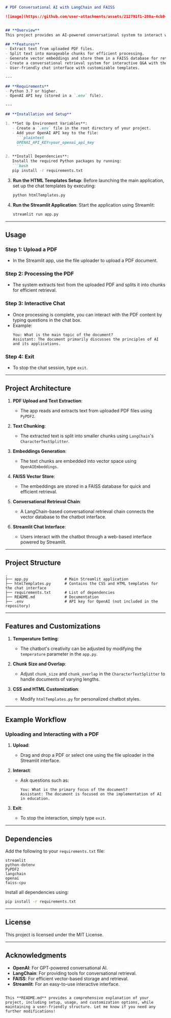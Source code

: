 ```markdown
# PDF Conversational AI with LangChain and FAISS

![image](https://github.com/user-attachments/assets/212791f1-280a-4cb9-a207-f77dec2232d5)


## **Overview**
This project provides an AI-powered conversational system to interact with PDF documents. Leveraging OpenAI's GPT model, **LangChain** for conversational retrieval, and **FAISS** as a vector store for embeddings, this application enables users to upload a PDF, extract its content, and engage in an interactive Q&A session via a streamlined **Streamlit** interface.

## **Features**
- Extract text from uploaded PDF files.
- Split text into manageable chunks for efficient processing.
- Generate vector embeddings and store them in a FAISS database for retrieval.
- Create a conversational retrieval system for interactive Q&A with the document.
- User-friendly chat interface with customizable templates.

---

## **Requirements**
- Python 3.7 or higher.
- OpenAI API key (stored in a `.env` file).

---

## **Installation and Setup**

1. **Set Up Environment Variables**:
   - Create a `.env` file in the root directory of your project.
   - Add your OpenAI API key to the file:
     ```plaintext
     OPENAI_API_KEY=your_openai_api_key
     ```

2. **Install Dependencies**:
   Install the required Python packages by running:
   ```bash
   pip install -r requirements.txt
   ```

3. **Run the HTML Templates Setup**:
   Before launching the main application, set up the chat templates by executing:
   ```bash
   python htmlTemplates.py
   ```

4. **Run the Streamlit Application**:
   Start the application using Streamlit:
   ```bash
   streamlit run app.py
   ```

---

## **Usage**

### **Step 1: Upload a PDF**
- In the Streamlit app, use the file uploader to upload a PDF document.

### **Step 2: Processing the PDF**
- The system extracts text from the uploaded PDF and splits it into chunks for efficient retrieval.

### **Step 3: Interactive Chat**
- Once processing is complete, you can interact with the PDF content by typing questions in the chat box.
- Example:
  ```plaintext
  You: What is the main topic of the document?
  Assistant: The document primarily discusses the principles of AI and its applications.
  ```

### **Step 4: Exit**
- To stop the chat session, type `exit`.

---

## **Project Architecture**

1. **PDF Upload and Text Extraction**:
   - The app reads and extracts text from uploaded PDF files using `PyPDF2`.

2. **Text Chunking**:
   - The extracted text is split into smaller chunks using `LangChain`'s `CharacterTextSplitter`.

3. **Embeddings Generation**:
   - The text chunks are embedded into vector space using `OpenAIEmbeddings`.

4. **FAISS Vector Store**:
   - The embeddings are stored in a FAISS database for quick and efficient retrieval.

5. **Conversational Retrieval Chain**:
   - A LangChain-based conversational retrieval chain connects the vector database to the chatbot interface.

6. **Streamlit Chat Interface**:
   - Users interact with the chatbot through a web-based interface powered by Streamlit.

---

## **Project Structure**

```plaintext
.
├── app.py                # Main Streamlit application
├── htmlTemplates.py      # Contains the CSS and HTML templates for the chat interface
├── requirements.txt      # List of dependencies
├── README.md             # Documentation
├── .env                  # API key for OpenAI (not included in the repository)
```

---

## **Features and Customizations**

1. **Temperature Setting**:
   - The chatbot's creativity can be adjusted by modifying the `temperature` parameter in the `app.py`.

2. **Chunk Size and Overlap**:
   - Adjust `chunk_size` and `chunk_overlap` in the `CharacterTextSplitter` to handle documents of varying lengths.

3. **CSS and HTML Customization**:
   - Modify `htmlTemplates.py` for personalized chatbot styles.

---

## **Example Workflow**

### Uploading and Interacting with a PDF

1. **Upload**:
   - Drag and drop a PDF or select one using the file uploader in the Streamlit interface.

2. **Interact**:
   - Ask questions such as:
     ```plaintext
     You: What is the primary focus of the document?
     Assistant: The document is focused on the implementation of AI in education.
     ```

3. **Exit**:
   - To stop the interaction, simply type `exit`.

---

## **Dependencies**

Add the following to your `requirements.txt` file:
```plaintext
streamlit
python-dotenv
PyPDF2
langchain
openai
faiss-cpu
```

Install all dependencies using:
```bash
pip install -r requirements.txt
```

---

## **License**
This project is licensed under the MIT License.

---

## **Acknowledgments**
- **OpenAI**: For GPT-powered conversational AI.
- **LangChain**: For providing tools for conversational retrieval.
- **FAISS**: For efficient vector-based storage and retrieval.
- **Streamlit**: For an easy-to-use interactive interface.
```

This **README.md** provides a comprehensive explanation of your project, including setup, usage, and customization options, while maintaining a user-friendly structure. Let me know if you need any further modifications!
